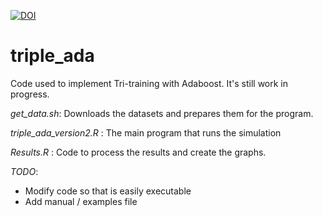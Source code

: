 
[![DOI](https://zenodo.org/badge/60990456.svg)](https://zenodo.org/badge/latestdoi/60990456)


# triple_ada
Code used to implement Tri-training with Adaboost. It's still work in progress.

*get_data.sh*: Downloads the datasets and prepares them for the program.

*triple_ada_version2.R* : The main program that runs the simulation

*Results.R* : Code to process the results and create the graphs.

*TODO*:
- Modify code so that is easily executable
- Add manual / examples file
